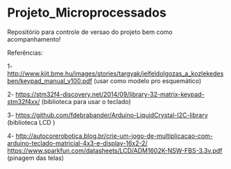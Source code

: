 # Projeto_Microprocessados
Repositório para controle de versao do projeto bem como acompanhamento!

Referências:

1-http://www.kjit.bme.hu/images/stories/targyak/jelfeldolgozas_a_kozlekedesben/keypad_manual_v100.pdf (usar como modelo pro esquemático)

2- https://stm32f4-discovery.net/2014/09/library-32-matrix-keypad-stm32f4xx/ (biblioteca para usar o teclado)


3- https://github.com/fdebrabander/Arduino-LiquidCrystal-I2C-library (biblioteca LCD )

4- http://autocorerobotica.blog.br/crie-um-jogo-de-multiplicacao-com-arduino-teclado-matricial-4x3-e-display-16x2-2/ 
https://www.sparkfun.com/datasheets/LCD/ADM1602K-NSW-FBS-3.3v.pdf
(pinagem das telas)

